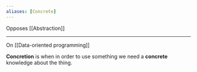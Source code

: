 ```yaml
---
aliases: [Concrete]
---
```


Opposes [[Abstraction]]

---

On [[Data-oriented programming]]

**Concretion** is when in order to use something we need a **concrete** knowledge about the thing.